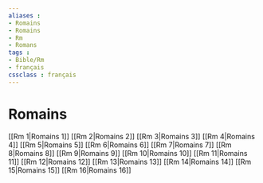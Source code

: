 ```yaml
---
aliases : 
- Romains
- Romains
- Rm
- Romans
tags : 
- Bible/Rm
- français
cssclass : français
---
```


# Romains

[[Rm 1|Romains 1]]
[[Rm 2|Romains 2]]
[[Rm 3|Romains 3]]
[[Rm 4|Romains 4]]
[[Rm 5|Romains 5]]
[[Rm 6|Romains 6]]
[[Rm 7|Romains 7]]
[[Rm 8|Romains 8]]
[[Rm 9|Romains 9]]
[[Rm 10|Romains 10]]
[[Rm 11|Romains 11]]
[[Rm 12|Romains 12]]
[[Rm 13|Romains 13]]
[[Rm 14|Romains 14]]
[[Rm 15|Romains 15]]
[[Rm 16|Romains 16]]
